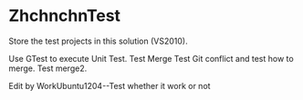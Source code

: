 ZhchnchnTest
============

Store the test projects in this solution (VS2010).

Use GTest to execute Unit Test.
Test Merge
Test Git conflict and test how to merge.
Test merge2.

Edit by WorkUbuntu1204--Test whether it work or not
